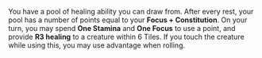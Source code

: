 You have a pool of healing ability you can draw from. After every rest, your pool has a number of points equal to your **Focus + Constitution**. On your turn, you may spend **One Stamina** and **One Focus** to use a point, and provide **R3 healing** to a creature within 6 Tiles. If you touch the creature while using this, you may use advantage when rolling.